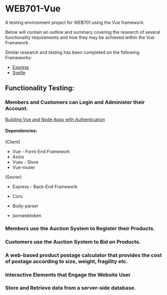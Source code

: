 # WEB701-Vue

A testing environment project for WEB701 using the Vue framework.

Below will contain an outline and summary covering the research of several functionality requirements and how they may be achieved within the Vue Framework .

Similar research and testing has been completed on the following Frameworks:

- [Express](https://github.com/Jason-MacDonald/WEB701-Express)
- [Svelte](https://github.com/Jason-MacDonald/WEB701-Svelte)

## Functionality Testing:

### Members and Customers can Login and Administer their Account.

[Building Vue and Node Apps with Authentication](https://www.linkedin.com/learning/building-vue-and-node-apps-with-authentication/what-s-the-benefit-of-vue-js?autoplay=true&u=76059146)

#### Dependencies:

(Client)

- Vue - Fornt-End Framework
- Axios
- Vuex - Store
- Vue-router

(Sevrer)

- Express - Back-End Framework
- Cors
- Body-parser

- jsonwebtoken

### Members use the Auction System to Register their Products.

### Customers use the Auction System to Bid on Products.

### A web-based product postage calculator that provides the cost of postage according to size, weight, fragility etc.

### Interactive Elements that Engage the Website User

### Store and Retrieve data from a server-side database.
